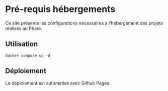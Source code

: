 # Pré-requis hébergements

Ce site présente les configurations nécessaires à l’hébergement des projets réalisés au Phare.

## Utilisation

```shell
docker compose up -d
```

## Déploiement

Le déploiement est automatisé avec Github Pages.
